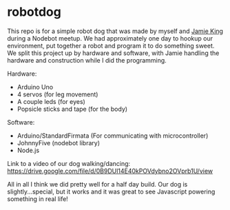 # robotdog

This repo is for a simple robot dog that was made by myself and [Jamie King](https://github.com/king0120) during a Nodebot meetup. We had approximately one day to hookup our environment, put together a robot and program it to do something sweet. We split this project up by hardware and software, with Jamie handling the hardware and construction while I did the programming. 

Hardware:
* Arduino Uno
* 4 servos (for leg movement)
* A couple leds (for eyes)
* Popsicle sticks and tape (for the body)

Software: 
* Arduino/StandardFirmata (For communicating with microcontroller)
* JohnnyFive (nodebot library)
* Node.js

Link to a video of our dog walking/dancing: https://drive.google.com/file/d/0B9DUl14E40kPOVdybno2OVprb1U/view

All in all I think we did pretty well for a half day build. Our dog is slightly...special, but it works and it was great to see Javascript powering something in real life!
